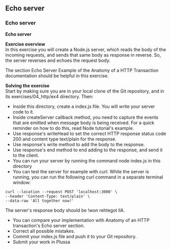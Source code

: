 ## Echo server

### Echo server

**Echo server**

**Exercise overview**  
In this exercise you will create a Node.js server, which reads the body of the incoming requests, and sends that same body as response in reverse. So, the server reverses and echoes the request body.

The section Echo Server Example of the Anatomy of a HTTP Transaction documentation should be helpful in this exercise.

**Solving the exercise**  
Start by making sure you are in your local clone of the Git repository, and in its exercises/04_http/ex4 directory. Then:

  - Inside this directory, create a index.js file. You will write your server code to it.
  - Inside createServer callback method, you need to capture the events that are emitted when message body is being received. For a quick reminder on how to do this, read Node tutorial's example.
  - Use response's writeHead to set the correct HTTP response status code 200 and content type text/plain for the response.
  - Use response's write method to add the body to the response.
  - Use response's end method to end adding to the response, and send it to the client.
  - You can run your server by running the command node index.js in this directory
  - You can test the server for example with curl. While the server is running, you can run the following curl command in a separate terminal window:
```
curl --location --request POST 'localhost:3000' \
--header 'Content-Type: text/plain' \
--data-raw 'All together now!'
```
The server's response body should be !won rehtegot llA.

  - You can compare your implementation with Anatomy of an HTTP transaction's Echo server section.
  - Correct all possible mistakes.
  - Commit your index.js file and push it to your Git repository.
  - Submit your work in Plussa



